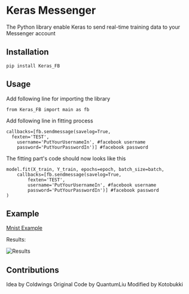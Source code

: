 # Keras Messenger
The Python library enable Keras to send real-time training data to your Messenger account

Installation
-----
```
pip install Keras_FB
```
Usage
-----
Add following line for importing the library
```
from Keras_FB import main as fb 
```

Add following line in fitting process
```
callbacks=[fb.sendmessage(savelog=True,
  fexten='TEST',
	username='PutYourUsernameIn', #facebook username
	password='PutYourPasswordIn')] #facebook password
```
The fitting part's code should now looks like this
```
model.fit(X_train, Y_train, epochs=epoch, batch_size=batch,
	callbacks=[fb.sendmessage(savelog=True,
		fexten='TEST',
		username='PutYourUsernameIn', #facebook username
		password='PutYourPasswordIn')] #facebook password
)
```
Example
-----
[Mnist Example](https://github.com/kotobukki/Keras_FB/blob/master/Examples/MNIST/MNIST_Example.py)

Results:

![Results](https://raw.githubusercontent.com/kotobukki/Keras_FB/master/Examples/MNIST/Mnist_Example.jpg)

Contributions
-----
Idea by Coldwings
Original Code by QuantumLiu
Modified by Kotobukki
